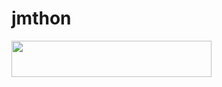 # jmthon

<p align="left"><a href="https://heroku.com/deploy?template=https://github.com/3pd0100/roz"> <img src="https://img.shields.io/badge/Deploy%20To%20Heroku-purple?style=for-the-badge&logo=heroku" width="320" height="58.45"/></a></p>
